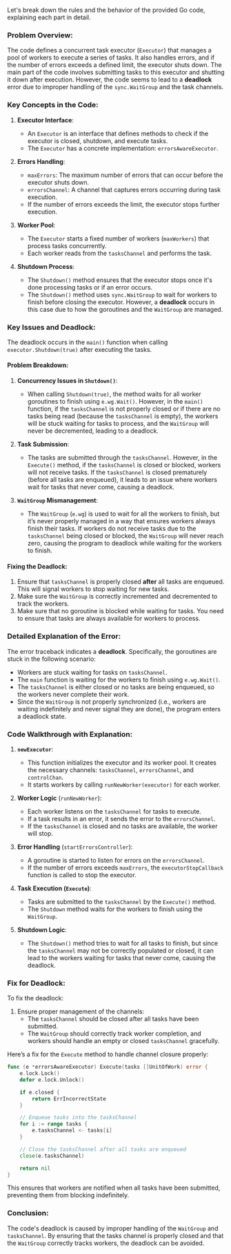 Let's break down the rules and the behavior of the provided Go code, explaining each part in detail. 

### Problem Overview:
The code defines a concurrent task executor (`Executor`) that manages a pool of workers to execute a series of tasks. It also handles errors, and if the number of errors exceeds a defined limit, the executor shuts down. The main part of the code involves submitting tasks to this executor and shutting it down after execution. However, the code seems to lead to a **deadlock** error due to improper handling of the `sync.WaitGroup` and the task channels.

### Key Concepts in the Code:

1. **Executor Interface**:
   - An `Executor` is an interface that defines methods to check if the executor is closed, shutdown, and execute tasks.
   - The `Executor` has a concrete implementation: `errorsAwareExecutor`.

2. **Errors Handling**:
   - `maxErrors`: The maximum number of errors that can occur before the executor shuts down.
   - `errorsChannel`: A channel that captures errors occurring during task execution.
   - If the number of errors exceeds the limit, the executor stops further execution.

3. **Worker Pool**:
   - The `Executor` starts a fixed number of workers (`maxWorkers`) that process tasks concurrently.
   - Each worker reads from the `tasksChannel` and performs the task.

4. **Shutdown Process**:
   - The `Shutdown()` method ensures that the executor stops once it's done processing tasks or if an error occurs.
   - The `Shutdown()` method uses `sync.WaitGroup` to wait for workers to finish before closing the executor. However, a **deadlock** occurs in this case due to how the goroutines and the `WaitGroup` are managed.

### Key Issues and Deadlock:

The deadlock occurs in the `main()` function when calling `executor.Shutdown(true)` after executing the tasks.

#### Problem Breakdown:

1. **Concurrency Issues in `Shutdown()`**:
   - When calling `Shutdown(true)`, the method waits for all worker goroutines to finish using `e.wg.Wait()`. However, in the `main()` function, if the `tasksChannel` is not properly closed or if there are no tasks being read (because the `tasksChannel` is empty), the workers will be stuck waiting for tasks to process, and the `WaitGroup` will never be decremented, leading to a deadlock.

2. **Task Submission**:
   - The tasks are submitted through the `tasksChannel`. However, in the `Execute()` method, if the `tasksChannel` is closed or blocked, workers will not receive tasks. If the `tasksChannel` is closed prematurely (before all tasks are enqueued), it leads to an issue where workers wait for tasks that never come, causing a deadlock.

3. **`WaitGroup` Mismanagement**:
   - The `WaitGroup` (`e.wg`) is used to wait for all the workers to finish, but it’s never properly managed in a way that ensures workers always finish their tasks. If workers do not receive tasks due to the `tasksChannel` being closed or blocked, the `WaitGroup` will never reach zero, causing the program to deadlock while waiting for the workers to finish.

#### Fixing the Deadlock:
1. Ensure that `tasksChannel` is properly closed **after** all tasks are enqueued. This will signal workers to stop waiting for new tasks.
2. Make sure the `WaitGroup` is correctly incremented and decremented to track the workers.
3. Make sure that no goroutine is blocked while waiting for tasks. You need to ensure that tasks are always available for workers to process.

### Detailed Explanation of the Error:

The error traceback indicates a **deadlock**. Specifically, the goroutines are stuck in the following scenario:

- Workers are stuck waiting for tasks on `tasksChannel`.
- The `main` function is waiting for the workers to finish using `e.wg.Wait()`.
- The `tasksChannel` is either closed or no tasks are being enqueued, so the workers never complete their work.
- Since the `WaitGroup` is not properly synchronized (i.e., workers are waiting indefinitely and never signal they are done), the program enters a deadlock state.

### Code Walkthrough with Explanation:

1. **`newExecutor`**:
   - This function initializes the executor and its worker pool. It creates the necessary channels: `tasksChannel`, `errorsChannel`, and `controlChan`.
   - It starts workers by calling `runNewWorker(executor)` for each worker.

2. **Worker Logic** (`runNewWorker`):
   - Each worker listens on the `tasksChannel` for tasks to execute.
   - If a task results in an error, it sends the error to the `errorsChannel`.
   - If the `tasksChannel` is closed and no tasks are available, the worker will stop.

3. **Error Handling** (`startErrorsController`):
   - A goroutine is started to listen for errors on the `errorsChannel`.
   - If the number of errors exceeds `maxErrors`, the `executorStopCallback` function is called to stop the executor.

4. **Task Execution (`Execute`)**:
   - Tasks are submitted to the `tasksChannel` by the `Execute()` method.
   - The `Shutdown` method waits for the workers to finish using the `WaitGroup`.

5. **Shutdown Logic**:
   - The `Shutdown()` method tries to wait for all tasks to finish, but since the `tasksChannel` may not be correctly populated or closed, it can lead to the workers waiting for tasks that never come, causing the deadlock.

### Fix for Deadlock:
To fix the deadlock:
1. Ensure proper management of the channels:
   - The `tasksChannel` should be closed after all tasks have been submitted.
   - The `WaitGroup` should correctly track worker completion, and workers should handle an empty or closed `tasksChannel` gracefully.

Here’s a fix for the `Execute` method to handle channel closure properly:

```go
func (e *errorsAwareExecutor) Execute(tasks []UnitOfWork) error {
	e.lock.Lock()
	defer e.lock.Unlock()

	if e.closed {
		return ErrIncorrectState
	}

	// Enqueue tasks into the tasksChannel
	for i := range tasks {
		e.tasksChannel <- tasks[i]
	}

	// Close the tasksChannel after all tasks are enqueued
	close(e.tasksChannel)

	return nil
}
```

This ensures that workers are notified when all tasks have been submitted, preventing them from blocking indefinitely.

### Conclusion:
The code's deadlock is caused by improper handling of the `WaitGroup` and `tasksChannel`. By ensuring that the tasks channel is properly closed and that the `WaitGroup` correctly tracks workers, the deadlock can be avoided.